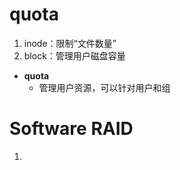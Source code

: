 # quota
1. inode：限制“文件数量”
2. block：管理用户磁盘容量
- **quota**
	- 管理用户资源，可以针对用户和组

# Software RAID
1.
<!--stackedit_data:
eyJoaXN0b3J5IjpbNDMzNjYxNjA3LC0xMjE2ODkxMTAwLC0xMj
Q4ODg2MTY2LDExNDgxOTQ3NTMsLTE3ODI1MzIwMDddfQ==
-->